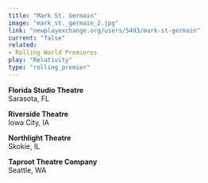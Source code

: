 ```yaml
---
title: "Mark St. Germain"
image: "mark_st._germain_2.jpg"
link: "newplayexchange.org/users/5493/mark-st-germain"
current: "false"
related:
- Rolling World Premieres
play: "Relativity"
type: "rolling_premier"
---
```


**Florida Studio Theatre**\
Sarasota, FL

**Riverside Theatre**\
Iowa City, IA

**Northlight Theatre**\
Skokie, IL

**Taproot Theatre Company**\
Seattle, WA
